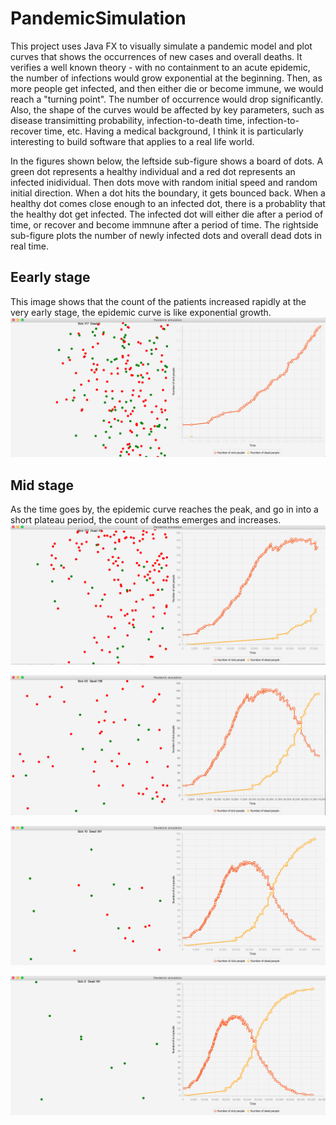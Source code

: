 # PandemicSimulation
This project uses Java FX to visually simulate a pandemic model and plot curves that shows the occurrences of new cases and overall deaths. It verifies a well known theory - with no containment to an acute epidemic, the number of infections would grow exponential at the beginning. Then, as more people get infected, and then either die or become immune, we would reach a "turning point". The number of occurrence would drop significantly. Also, the shape of the curves would be affected by key parameters, such as disease transimitting probability, infection-to-death time, infection-to-recover time, etc. Having a medical background, I think it is particularly interesting to build software that applies to a real life world.

In the figures shown below, the leftside sub-figure shows a board of dots. A green dot represents a healthy individual and a red dot represents an infected inidividual. Then dots move with random initial speed and random initial direction. When a dot hits the boundary, it gets bounced back. When a healthy dot comes close enough to an infected dot, there is a probablity that the healthy dot get infected. The infected dot will either die after a period of time, or recover and become immnune after a period of time. The rightside sub-figure plots the number of newly infected dots and overall dead dots in real time.

## Eearly stage
This image shows that the count of the patients increased rapidly at the very early stage, the epidemic curve is like exponential growth. 
![Image1 of PandemicSimulation](https://github.com/shuyuan6/PandemicSimulation/blob/master/Screen%20Shot%202020-09-28%20at%2012.44.10%20AM.png)

## Mid stage
As the time goes by, the epidemic curve reaches the peak, and go in into a short plateau period, the count of deaths emerges and increases. 
![Image2 of PandemicSimulation](https://github.com/shuyuan6/PandemicSimulation/blob/master/Screen%20Shot%202020-09-28%20at%2012.44.23%20AM.png)



![Image3 of PandemicSimulation](https://github.com/shuyuan6/PandemicSimulation/blob/master/Screen%20Shot%202020-09-28%20at%2012.44.33%20AM.png)

![Image4 of PandemicSimulation](https://github.com/shuyuan6/PandemicSimulation/blob/master/Screen%20Shot%202020-09-28%20at%2012.44.44%20AM.png)

![Image5 of PandemicSimulation](https://github.com/shuyuan6/PandemicSimulation/blob/master/Screen%20Shot%202020-09-28%20at%2012.44.56%20AM.png)
